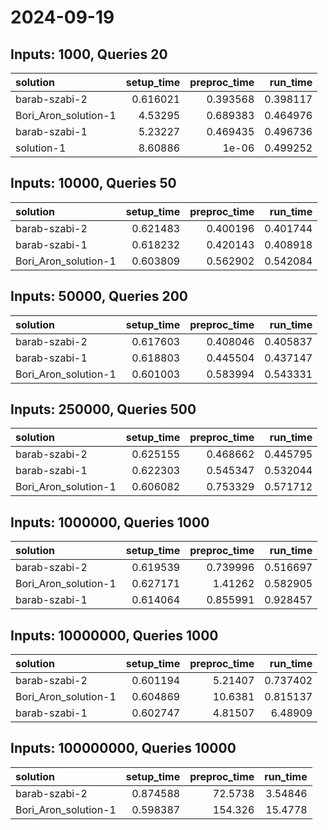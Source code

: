 # 2024-09-19

## Inputs: 1000, Queries 20

| solution             |   setup_time |   preproc_time |   run_time |
|:---------------------|-------------:|---------------:|-----------:|
| barab-szabi-2        |     0.616021 |       0.393568 |   0.398117 |
| Bori_Aron_solution-1 |     4.53295  |       0.689383 |   0.464976 |
| barab-szabi-1        |     5.23227  |       0.469435 |   0.496736 |
| solution-1           |     8.60886  |       1e-06    |   0.499252 |

## Inputs: 10000, Queries 50

| solution             |   setup_time |   preproc_time |   run_time |
|:---------------------|-------------:|---------------:|-----------:|
| barab-szabi-2        |     0.621483 |       0.400196 |   0.401744 |
| barab-szabi-1        |     0.618232 |       0.420143 |   0.408918 |
| Bori_Aron_solution-1 |     0.603809 |       0.562902 |   0.542084 |

## Inputs: 50000, Queries 200

| solution             |   setup_time |   preproc_time |   run_time |
|:---------------------|-------------:|---------------:|-----------:|
| barab-szabi-2        |     0.617603 |       0.408046 |   0.405837 |
| barab-szabi-1        |     0.618803 |       0.445504 |   0.437147 |
| Bori_Aron_solution-1 |     0.601003 |       0.583994 |   0.543331 |

## Inputs: 250000, Queries 500

| solution             |   setup_time |   preproc_time |   run_time |
|:---------------------|-------------:|---------------:|-----------:|
| barab-szabi-2        |     0.625155 |       0.468662 |   0.445795 |
| barab-szabi-1        |     0.622303 |       0.545347 |   0.532044 |
| Bori_Aron_solution-1 |     0.606082 |       0.753329 |   0.571712 |

## Inputs: 1000000, Queries 1000

| solution             |   setup_time |   preproc_time |   run_time |
|:---------------------|-------------:|---------------:|-----------:|
| barab-szabi-2        |     0.619539 |       0.739996 |   0.516697 |
| Bori_Aron_solution-1 |     0.627171 |       1.41262  |   0.582905 |
| barab-szabi-1        |     0.614064 |       0.855991 |   0.928457 |

## Inputs: 10000000, Queries 1000

| solution             |   setup_time |   preproc_time |   run_time |
|:---------------------|-------------:|---------------:|-----------:|
| barab-szabi-2        |     0.601194 |        5.21407 |   0.737402 |
| Bori_Aron_solution-1 |     0.604869 |       10.6381  |   0.815137 |
| barab-szabi-1        |     0.602747 |        4.81507 |   6.48909  |

## Inputs: 100000000, Queries 10000

| solution             |   setup_time |   preproc_time |   run_time |
|:---------------------|-------------:|---------------:|-----------:|
| barab-szabi-2        |     0.874588 |        72.5738 |    3.54846 |
| Bori_Aron_solution-1 |     0.598387 |       154.326  |   15.4778  |